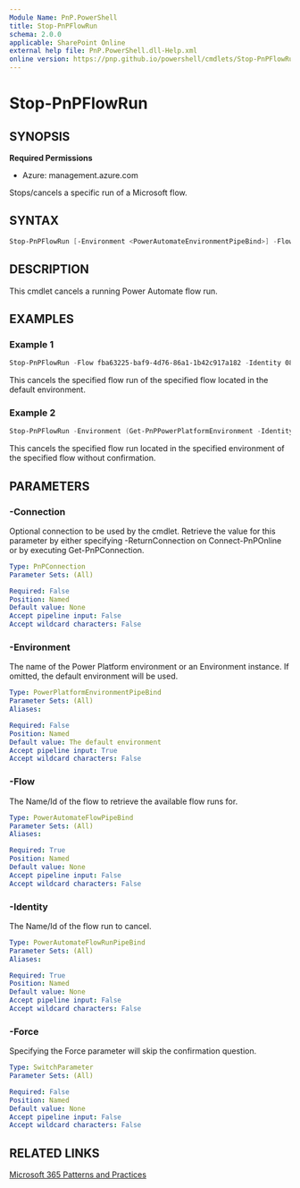 ```yaml
---
Module Name: PnP.PowerShell
title: Stop-PnPFlowRun
schema: 2.0.0
applicable: SharePoint Online
external help file: PnP.PowerShell.dll-Help.xml
online version: https://pnp.github.io/powershell/cmdlets/Stop-PnPFlowRun.html
---
```

 
# Stop-PnPFlowRun

## SYNOPSIS
**Required Permissions**

* Azure: management.azure.com

Stops/cancels a specific run of a Microsoft flow.

## SYNTAX

```powershell
Stop-PnPFlowRun [-Environment <PowerAutomateEnvironmentPipeBind>] -Flow <PowerAutomateFlowPipeBind> -Identity <PowerAutomateFlowRunPipeBind> [-Force] [-Connection <PnPConnection>]
```

## DESCRIPTION
This cmdlet cancels a running Power Automate flow run.

## EXAMPLES

### Example 1
```powershell
Stop-PnPFlowRun -Flow fba63225-baf9-4d76-86a1-1b42c917a182 -Identity 08585531682024670884771461819CU230
```
This cancels the specified flow run of the specified flow located in the default environment.


### Example 2
```powershell
Stop-PnPFlowRun -Environment (Get-PnPPowerPlatformEnvironment -Identity "myenvironment") -Flow fba63225-baf9-4d76-86a1-1b42c917a182 -Identity 08585531682024670884771461819CU230 -Force
```
This cancels the specified flow run located in the specified environment of the specified flow without confirmation.

## PARAMETERS

### -Connection
Optional connection to be used by the cmdlet. Retrieve the value for this parameter by either specifying -ReturnConnection on Connect-PnPOnline or by executing Get-PnPConnection.

```yaml
Type: PnPConnection
Parameter Sets: (All)

Required: False
Position: Named
Default value: None
Accept pipeline input: False
Accept wildcard characters: False
```

### -Environment
The name of the Power Platform environment or an Environment instance. If omitted, the default environment will be used.

```yaml
Type: PowerPlatformEnvironmentPipeBind
Parameter Sets: (All)
Aliases:

Required: False
Position: Named
Default value: The default environment
Accept pipeline input: True
Accept wildcard characters: False
```

### -Flow
The Name/Id of the flow to retrieve the available flow runs for.

```yaml
Type: PowerAutomateFlowPipeBind
Parameter Sets: (All)
Aliases:

Required: True
Position: Named
Default value: None
Accept pipeline input: False
Accept wildcard characters: False
```

### -Identity
The Name/Id of the flow run to cancel.

```yaml
Type: PowerAutomateFlowRunPipeBind
Parameter Sets: (All)
Aliases:

Required: True
Position: Named
Default value: None
Accept pipeline input: False
Accept wildcard characters: False
```

### -Force
Specifying the Force parameter will skip the confirmation question.

```yaml
Type: SwitchParameter
Parameter Sets: (All)

Required: False
Position: Named
Default value: None
Accept pipeline input: False
Accept wildcard characters: False
```

## RELATED LINKS

[Microsoft 365 Patterns and Practices](https://aka.ms/m365pnp)

